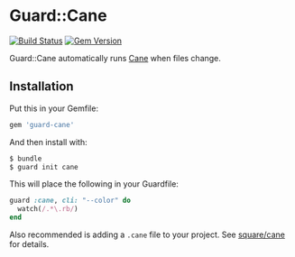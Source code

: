 # Guard::Cane
[![Build Status](https://travis-ci.org/justincampbell/guard-cane.png?branch=master)](https://travis-ci.org/justincampbell/guard-cane)
[![Gem Version](https://badge.fury.io/rb/guard-cane.png)](http://badge.fury.io/rb/guard-cane)

Guard::Cane automatically runs [Cane](https://github.com/square/cane#usage)
when files change.

## Installation

Put this in your Gemfile:

```rb
gem 'guard-cane'
```

And then install with:

```sh
$ bundle
$ guard init cane
```

This will place the following in your Guardfile:

```rb
guard :cane, cli: "--color" do
  watch(/.*\.rb/) 
end
```

Also recommended is adding a `.cane` file to your project. See
[square/cane](https://github.com/square/cane#usage) for details.

